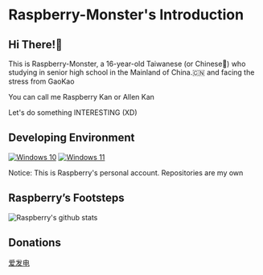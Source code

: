 # Raspberry-Monster's Introduction

## Hi There!👋

This is Raspberry-Monster, a 16-year-old Taiwanese (or Chinese👲) who studying in senior high school in the Mainland of China.🇨🇳
and facing the stress from GaoKao

You can call me Raspberry Kan or Allen Kan

Let's do something INTERESTING (XD)

## Developing Environment
[![Windows 10](https://img.shields.io/badge/Windows%2010-00adef?style=flat-square&logo=windows&logoColor=ffffff)](https://www.microsoft.com/windows)
[![Windows 11](https://img.shields.io/badge/Windows%2011-00adef?style=flat-square&logo=windows&logoColor=ffffff)](https://www.microsoft.com/windows)

Notice: This is Raspberry's personal account. Repositories are my own

## Raspberry’s Footsteps

![Raspberry's github stats](https://github-readme-stats.vercel.app/api?username=Raspberry-Monster)

## Donations

[爱发电](https://afdian.net/@raspberry_kan)
